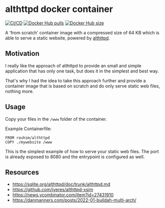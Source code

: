 # althttpd docker container

[![CI/CD](https://github.com/rouhim/althttpd-docker/actions/workflows/pipe.yml/badge.svg?branch=main)](https://github.com/RouHim/althttpd-docker/actions/workflows/pipe.yml)
[![Docker Hub pulls](https://img.shields.io/docker/pulls/rouhim/althttpd.svg)](https://hub.docker.com/r/rouhim/althttpd)
[![Docker Hub size](https://img.shields.io/docker/image-size/rouhim/althttpd)](https://hub.docker.com/r/rouhim/althttpd)

A 'from scratch' container image with a compressed size of 64 KB which is able to serve a static website, powered
by [althttpd](https://sqlite.org/althttpd/doc/trunk/althttpd.md).

## Motivation

I really like the approach of althttpd to provide an small and simple application that has only one task, but
does it in the simplest and best way.

That's why I had the idea to take this approach further and provide a container image that is based on scratch and do
only serve static web files, nothing more.

## Usage

Copy your files in the `/www` folder of the container.

Example Containerfile:

```shell
FROM rouhim/althttpd
COPY ./mywebsite /www
```

This is the simplest example of how to serve your static web files. The port is already exposed to 8080 and the
entrypoint is configured as well.

## Resources

* https://sqlite.org/althttpd/doc/trunk/althttpd.md
* https://github.com/jveres/althttpd-xsim
* https://news.ycombinator.com/item?id=27431910
* https://danmanners.com/posts/2022-01-buildah-multi-arch/